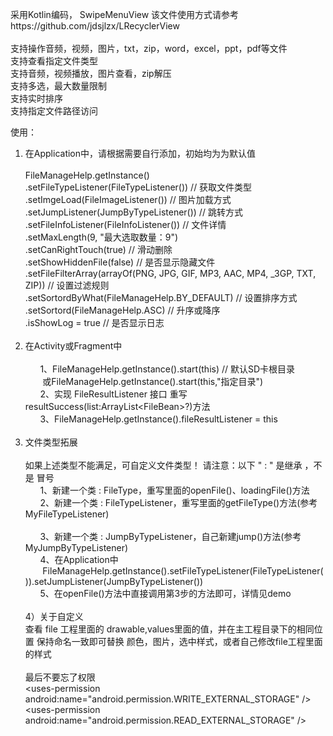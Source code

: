 采用Kotlin编码， SwipeMenuView 该文件使用方式请参考https://github.com/jdsjlzx/LRecyclerView<br><br>
支持操作音频，视频，图片，txt，zip，word，excel，ppt，pdf等文件<br> 
支持查看指定文件类型<br> 
支持音频，视频播放，图片查看，zip解压<br> 
支持多选，最大数量限制<br> 
支持实时排序<br>
支持指定文件路径访问<br> 

使用：<br>
1) 在Application中，请根据需要自行添加，初始均为为默认值<br><br>
FileManageHelp.getInstance()<br>
                .setFileTypeListener(FileTypeListener()) // 获取文件类型<br>
                .setImgeLoad(FileImageListener()) // 图片加载方式<br>
                .setJumpListener(JumpByTypeListener()) // 跳转方式 <br>
                .setFileInfoListener(FileInfoListener()) // 文件详情 <br>
                .setMaxLength(9, "最大选取数量：9") <br>
                .setCanRightTouch(true) // 滑动删除 <br>
                .setShowHiddenFile(false) // 是否显示隐藏文件 <br>
                .setFileFilterArray(arrayOf(PNG, JPG, GIF, MP3, AAC, MP4, _3GP, TXT, ZIP)) // 设置过滤规则<br>
                .setSortordByWhat(FileManageHelp.BY_DEFAULT) // 设置排序方式<br>
                .setSortord(FileManageHelp.ASC) // 升序或降序<br>
                .isShowLog = true // 是否显示日志<br><br>
2) 在Activity或Fragment中<br><br>
&nbsp;&nbsp;&nbsp;&nbsp;&nbsp;&nbsp;1、FileManageHelp.getInstance().start(this) // 默认SD卡根目录<br>
&nbsp;&nbsp;&nbsp;&nbsp;&nbsp;&nbsp;&nbsp;或FileManageHelp.getInstance().start(this,"指定目录")<br>
&nbsp;&nbsp;&nbsp;&nbsp;&nbsp;&nbsp;2、实现 FileResultListener 接口 重写 resultSuccess(list:ArrayList\<FileBean\>?)方法 <br>
&nbsp;&nbsp;&nbsp;&nbsp;&nbsp;&nbsp;3、FileManageHelp.getInstance().fileResultListener = this 
<br><br>
3) 文件类型拓展 <br><br>
如果上述类型不能满足，可自定义文件类型！ 请注意：以下 " : " 是继承 ，不是 冒号<br>
&nbsp;&nbsp;&nbsp;&nbsp;&nbsp;&nbsp;1、新建一个类 : FileType，重写里面的openFile()、loadingFile()方法<br>
&nbsp;&nbsp;&nbsp;&nbsp;&nbsp;&nbsp;2、新建一个类 : FileTypeListener，重写里面的getFileType()方法(参考MyFileTypeListener)<br><br>
&nbsp;&nbsp;&nbsp;&nbsp;&nbsp;&nbsp;3、新建一个类 : JumpByTypeListener，自己新建jump()方法(参考MyJumpByTypeListener)<br>
&nbsp;&nbsp;&nbsp;&nbsp;&nbsp;&nbsp;4、在Application中<br>&nbsp;&nbsp;&nbsp;&nbsp;&nbsp;&nbsp;&nbsp;FileManageHelp.getInstance().setFileTypeListener(FileTypeListener()).setJumpListener(JumpByTypeListener())<br>
&nbsp;&nbsp;&nbsp;&nbsp;&nbsp;&nbsp;5、在openFile()方法中直接调用第3步的方法即可，详情见demo
<br><br>
4）关于自定义<br>
查看 file 工程里面的 drawable,values里面的值，并在主工程目录下的相同位置 保持命名一致即可替换 颜色，图片，选中样式，或者自己修改file工程里面的样式
<br><br>
最后不要忘了权限<br>
\<uses-permission android:name="android.permission.WRITE_EXTERNAL_STORAGE" /\><br>
\<uses-permission android:name="android.permission.READ_EXTERNAL_STORAGE" /\>


 
